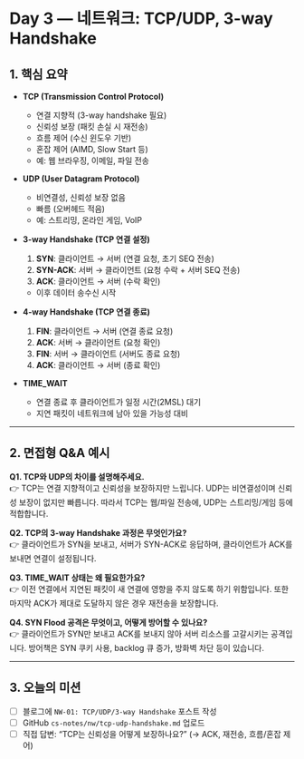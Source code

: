 # Day 3 — 네트워크: TCP/UDP, 3-way Handshake

## 1. 핵심 요약

- **TCP (Transmission Control Protocol)**
  - 연결 지향적 (3-way handshake 필요)
  - 신뢰성 보장 (패킷 손실 시 재전송)
  - 흐름 제어 (수신 윈도우 기반)
  - 혼잡 제어 (AIMD, Slow Start 등)
  - 예: 웹 브라우징, 이메일, 파일 전송

- **UDP (User Datagram Protocol)**
  - 비연결성, 신뢰성 보장 없음
  - 빠름 (오버헤드 적음)
  - 예: 스트리밍, 온라인 게임, VoIP

- **3-way Handshake (TCP 연결 설정)**
  1. **SYN**: 클라이언트 → 서버 (연결 요청, 초기 SEQ 전송)
  2. **SYN-ACK**: 서버 → 클라이언트 (요청 수락 + 서버 SEQ 전송)
  3. **ACK**: 클라이언트 → 서버 (수락 확인)
  - 이후 데이터 송수신 시작

- **4-way Handshake (TCP 연결 종료)**
  1. **FIN**: 클라이언트 → 서버 (연결 종료 요청)
  2. **ACK**: 서버 → 클라이언트 (요청 확인)
  3. **FIN**: 서버 → 클라이언트 (서버도 종료 요청)
  4. **ACK**: 클라이언트 → 서버 (종료 확인)

- **TIME_WAIT**
  - 연결 종료 후 클라이언트가 일정 시간(2MSL) 대기
  - 지연 패킷이 네트워크에 남아 있을 가능성 대비

---

## 2. 면접형 Q&A 예시

**Q1. TCP와 UDP의 차이를 설명해주세요.**  
👉 TCP는 연결 지향적이고 신뢰성을 보장하지만 느립니다. UDP는 비연결성이며 신뢰성 보장이 없지만 빠릅니다. 따라서 TCP는 웹/파일 전송에, UDP는 스트리밍/게임 등에 적합합니다.

**Q2. TCP의 3-way Handshake 과정은 무엇인가요?**  
👉 클라이언트가 SYN을 보내고, 서버가 SYN-ACK로 응답하며, 클라이언트가 ACK를 보내면 연결이 설정됩니다.

**Q3. TIME_WAIT 상태는 왜 필요한가요?**  
👉 이전 연결에서 지연된 패킷이 새 연결에 영향을 주지 않도록 하기 위함입니다. 또한 마지막 ACK가 제대로 도달하지 않은 경우 재전송을 보장합니다.

**Q4. SYN Flood 공격은 무엇이고, 어떻게 방어할 수 있나요?**  
👉 클라이언트가 SYN만 보내고 ACK를 보내지 않아 서버 리소스를 고갈시키는 공격입니다. 방어책은 SYN 쿠키 사용, backlog 큐 증가, 방화벽 차단 등이 있습니다.

---

## 3. 오늘의 미션
- [ ] 블로그에 `NW-01: TCP/UDP/3-way Handshake` 포스트 작성
- [ ] GitHub `cs-notes/nw/tcp-udp-handshake.md` 업로드
- [ ] 직접 답변: “TCP는 신뢰성을 어떻게 보장하나요?” (→ ACK, 재전송, 흐름/혼잡 제어)
